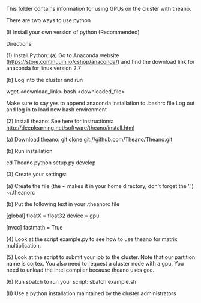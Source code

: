 This folder contains information for using GPUs on the cluster with theano. 

There are two ways to use python

(I) Install your own version of python (Recommended)

Directions:

(1) Install Python:
(a) Go to Anaconda website (https://store.continuum.io/cshop/anaconda/) 
and find the download link for anaconda for linux version 2.7

(b) Log into the cluster and run

wget <download_link>
bash <downloaded_file>

Make sure to say yes to append anaconda installation to .bashrc file
Log out and log in to load new bash environment

(2) Install theano: See here for instructions: 
http://deeplearning.net/software/theano/install.html

(a) Download theano:
git clone git://github.com/Theano/Theano.git

(b) Run installation

cd Theano
python setup.py develop

(3) Create your settings:

(a) Create the file (the ~ makes it in your home directory, don't forget the '.')
~/.theanorc

(b) Put the following text in your .theanorc file

[global]
floatX = float32
device = gpu

[nvcc]
fastmath = True

(4) Look at the script example.py to see how to use theano for 
matrix multiplication.

(5) Look at the script to submit your job to the cluster. 
Note that our partition name is cortex. You also need to request
a cluster node with a gpu. You need to unload the intel compiler
because theano uses gcc. 

(6) Run sbatch to run your script:
sbatch example.sh



(II) Use a python installation maintained by the cluster administrators

